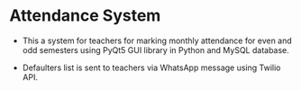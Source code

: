 # Attendance System

- This a system for teachers for marking monthly attendance for even and odd semesters using
  PyQt5 GUI library in Python and MySQL database.
  
- Defaulters list is sent to teachers via WhatsApp message using Twilio API.
